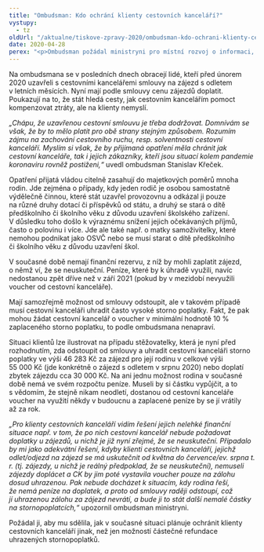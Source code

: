 ```yaml
---
title: "Ombudsman: Kdo ochrání klienty cestovních kanceláří?"
vystupy:
  - tz
oldUrl: "/aktualne/tiskove-zpravy-2020/ombudsman-kdo-ochrani-klienty-cestovnich-kancelari/"
date: 2020-04-28
perex: "<p>Ombudsman požádal ministryni pro místní rozvoj o informaci, proč ministerstvo v souvislosti s pandemií koronaviru přistoupilo k větší ochraně cestovních kanceláří, aniž by obdobně chránilo také jejich klienty. Ti jsou v důsledku opatření vlády rovněž ve složité finanční situaci, přesto nyní musí doplatit zájezdy, o nichž ví, že se neuskuteční, nebo zaplatit vysoké storno poplatky. Ombudsman požádal ministryni, aby hledala pomoc i pro klienty cestovních kanceláří.</p>"
---
```


<!-- imported from the old website -->

<p>Na ombudsmana se v posledních dnech obracejí lidé, kteří před únorem 2020 uzavřeli s cestovními kancelářemi smlouvy na zájezd s odletem v letních měsících. Nyní mají podle smlouvy cenu zájezdů doplatit. Poukazují na to, že stát hledá cesty, jak cestovním kancelářím pomoct kompenzovat ztráty, ale na klienty nemyslí. </p><p><i>„Chápu, že uzavřenou cestovní smlouvu je třeba dodržovat. Domnívám se však, že by to mělo platit pro obě strany stejným způsobem. Rozumím zájmu na zachování cestovního ruchu, resp. solventnosti cestovní kanceláří. Myslím si však, že by přijímaná opatření měla chránit jak cestovní kanceláře, tak i jejich zákazníky, kteří jsou situací kolem pandemie koronaviru rovněž postiženi,“</i> uvedl ombudsman Stanislav Křeček.</p><p>Opatření přijatá vládou citelně zasahují do majetkových poměrů mnoha rodin. Jde zejména o případy, kdy jeden rodič je osobou samostatně výdělečně činnou, které stát uzavřel provozovnu a odkázal ji pouze na různé druhy dotací či příspěvků od státu, a druhý se stará o dítě předškolního či školního věku z důvodu uzavření školského zařízení. V důsledku toho došlo k výraznému snížení jejich očekávaných příjmů, často o polovinu i více. Jde ale také např. o matky samoživitelky, které nemohou podnikat jako OSVČ nebo se musí starat o dítě předškolního či školního věku z důvodu uzavření škol. </p><p>V současné době nemají finanční rezervu, z níž by mohli zaplatit zájezd, o němž ví, že se neuskuteční. Peníze, které by k úhradě využili, navíc nedostanou zpět dříve než v září 2021 (pokud by v mezidobí nevyužili voucher od cestovní kanceláře).</p><p>Mají samozřejmě možnost od smlouvy odstoupit, ale v takovém případě musí cestovní kanceláři uhradit často vysoké storno poplatky. Fakt, že pak mohou žádat cestovní kancelář o voucher v minimální hodnotě 10 % zaplaceného storno poplatku, to podle ombudsmana nenapraví.</p><p>Situaci klientů lze ilustrovat na případu stěžovatelky, která je nyní před rozhodnutím, zda odstoupit od smlouvy a uhradit cestovní kanceláři storno poplatky ve výši 46 283 Kč za zájezd pro její rodinu v celkové výši 55 000 Kč (jde konkrétně o zájezd s odletem v srpnu 2020) nebo doplatí zbytek zájezdu cca 30 000 Kč. Na ani jednu možnost rodina v současné době nemá ve svém rozpočtu peníze. Museli by si částku vypůjčit, a to s vědomím, že stejně nikam neodletí, dostanou od cestovní kanceláře voucher na využití někdy v budoucnu a zaplacené peníze by se jí vrátily až za rok. </p><p><i>„Pro klienty cestovních kanceláří vidím řešení jejich nelehké finanční situace např. v tom, že po nich cestovní kancelář nebude požadovat doplatky u zájezdů, u nichž je již nyní zřejmé, že se neuskuteční. Připadalo by mi jako adekvátní řešení, kdyby klienti cestovních kanceláří, jejichž odlet/odjezd na zájezd se má uskutečnit od května do července/ev. srpna t. r. (tj. zájezdy, u nichž je reálný předpoklad, že se neuskuteční), nemuseli zájezdy doplácet a CK by jim poté vystavila voucher pouze na zálohu dosud uhrazenou. Pak nebude docházet k situacím, kdy rodina řeší, že nemá peníze na doplatek, a proto od smlouvy raději odstoupí, což jí uhrazenou zálohu za zájezd nevrátí, a bude ji to stát další nemalé částky na stornopoplatcích,“</i> upozornil ombudsman ministryni.</p><p>Požádal ji, aby mu sdělila, jak v současné situaci plánuje ochránit klienty cestovních kanceláří jinak, než jen možností částečné refundace uhrazených stornopoplatků.</p>
